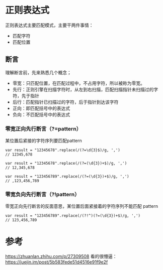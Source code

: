 # 正则表达式
正则表达式主要匹配模式，主要干两件事情：
- 匹配字符
- 匹配位置

## 断言
理解断言前，先来熟悉几个概念；
- 零宽：只匹配位置，在匹配过程中，不占用字符，所以被称为零宽。
- 先行：正则引擎在扫描字符时，从左到右扫描，匹配扫描指针未扫描过的字符，先于指针
- 后行：匹配指针已扫描过的字符，后于指针到达该字符
- 正向：即匹配括号中的表达式
- 负向：不匹配括号中的表达式

### 零宽正向先行断言（?=pattern）
某位置后紧接的字符序列要匹配pattern
```
var result = "12345678".replace(/(?=\d{3}$)/g, ',')
// 12345,678
```

```
var result = "12345678".replace(/(?=(\d{3})+$)/g, ',')
// 12,345,678
```
```
var result = "123456789".replace(/(?=(\d{3})+$)/g, ',')
// ,123,456,789
```

### 零宽负向先行断言（?!pattern）
零宽正向先行断言的反面意思，某位置后面紧接着的字符序列不能匹配 pattern
```
var result = "123456789".replace(/(?!^)(?=(\d{3})+$)/g, ',')
// 123,456,789
```

# 参考
https://zhuanlan.zhihu.com/p/27309508
看的很懵逼：https://juejin.im/post/5b583fede51d4516e91f9e2f
